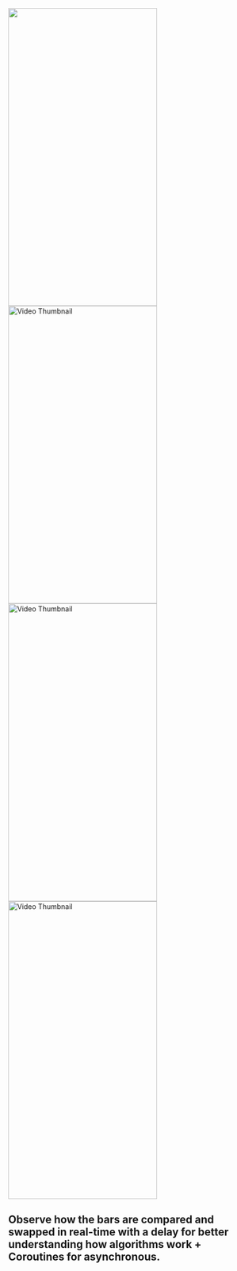 <img src="https://github.com/user-attachments/assets/a329e7eb-de97-4e91-bd29-7f3862973a51" height="600" width="300"/>
<img src="https://github.com/user-attachments/assets/41fa5da3-5729-45ba-af07-248c5fe13402" height="600" width="300" alt="Video Thumbnail"/>
<img src="https://github.com/user-attachments/assets/5af2e32d-3948-4295-859f-c1b811f4e926" height="600" width="300" alt="Video Thumbnail"/>
<img src="https://github.com/user-attachments/assets/182f241f-5112-400d-918c-5d854e9ed41d" height="600" width="300" alt="Video Thumbnail"/>


## Observe how the bars are compared and swapped in real-time with a delay for better understanding how algorithms work + Coroutines for asynchronous.

